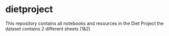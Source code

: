 # dietproject
This repository contains all notebooks and resources in the Diet Project
the dataset contains 2 different sheets (1&2)
